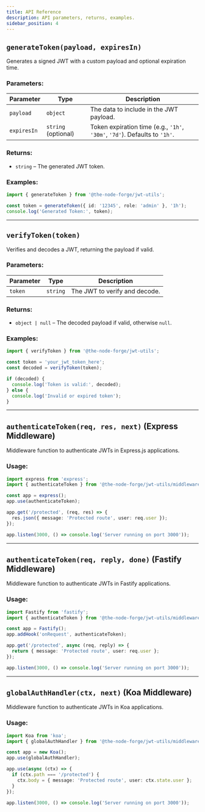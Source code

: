 ```yaml
---
title: API Reference
description: API parameters, returns, examples.
sidebar_position: 4
---
```


## `generateToken(payload, expiresIn)`

Generates a signed JWT with a custom payload and optional expiration time.

### **Parameters:**

| Parameter   | Type                | Description                                                                |
| ----------- | ------------------- | -------------------------------------------------------------------------- |
| `payload`   | `object`            | The data to include in the JWT payload.                                    |
| `expiresIn` | `string` (optional) | Token expiration time (e.g., `'1h'`, `'30m'`, `'7d'`). Defaults to `'1h'`. |

### **Returns:**

- `string` – The generated JWT token.

### **Examples:**

```ts
import { generateToken } from '@the-node-forge/jwt-utils';

const token = generateToken({ id: '12345', role: 'admin' }, '1h');
console.log('Generated Token:', token);
```

---

## `verifyToken(token)`

Verifies and decodes a JWT, returning the payload if valid.

### **Parameters:**

| Parameter | Type     | Description                   |
| --------- | -------- | ----------------------------- |
| `token`   | `string` | The JWT to verify and decode. |

### **Returns:**

- `object | null` – The decoded payload if valid, otherwise `null`.

### **Examples:**

```ts
import { verifyToken } from '@the-node-forge/jwt-utils';

const token = 'your_jwt_token_here';
const decoded = verifyToken(token);

if (decoded) {
  console.log('Token is valid:', decoded);
} else {
  console.log('Invalid or expired token');
}
```

---

## `authenticateToken(req, res, next)` (Express Middleware)

Middleware function to authenticate JWTs in Express.js applications.

### **Usage:**

```ts
import express from 'express';
import { authenticateToken } from '@the-node-forge/jwt-utils/middleware/express';

const app = express();
app.use(authenticateToken);

app.get('/protected', (req, res) => {
  res.json({ message: 'Protected route', user: req.user });
});

app.listen(3000, () => console.log('Server running on port 3000'));
```

---

## `authenticateToken(req, reply, done)` (Fastify Middleware)

Middleware function to authenticate JWTs in Fastify applications.

### **Usage:**

```ts
import Fastify from 'fastify';
import { authenticateToken } from '@the-node-forge/jwt-utils/middleware/fastify';

const app = Fastify();
app.addHook('onRequest', authenticateToken);

app.get('/protected', async (req, reply) => {
  return { message: 'Protected route', user: req.user };
});

app.listen(3000, () => console.log('Server running on port 3000'));
```

---

## `globalAuthHandler(ctx, next)` (Koa Middleware)

Middleware function to authenticate JWTs in Koa applications.

### **Usage:**

```ts
import Koa from 'koa';
import { globalAuthHandler } from '@the-node-forge/jwt-utils/middleware/koa';

const app = new Koa();
app.use(globalAuthHandler);

app.use(async (ctx) => {
  if (ctx.path === '/protected') {
    ctx.body = { message: 'Protected route', user: ctx.state.user };
  }
});

app.listen(3000, () => console.log('Server running on port 3000'));
```
